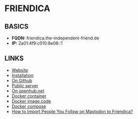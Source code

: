 FRIENDICA
=========



BASICS
------

* **FQDN:** friendica.the-independent-friend.de
* **IP:** 2a01:4f9:c010:8e06::1



LINKS
-----

* [Website](https://friendi.ca/)
* [Installation](https://friendi.ca/resources/installation/)
* [On Github](https://github.com/friendica/friendica)
* [Public server](https://dir.friendica.social/servers)
* [On openhub.net](https://openhub.net/p/friendica)
* [Docker container](https://hub.docker.com/_/friendica)
* [Docker image code](https://github.com/friendica/docker)
* [Docker compose](https://github.com/friendica/docker/blob/stable/.examples/docker-compose/opensocial.at/docker-compose.yml)
* [How to Import People You Follow on Mastodon to Friendica?](https://sanguok.com/en/blog/how-to-import-the-people-you-follow-on-mastodon-to-friendica/)



